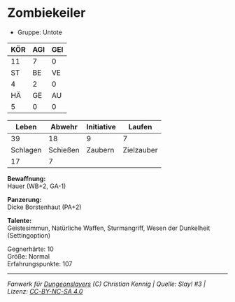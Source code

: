 # Zombiekeiler  
- Gruppe: Untote  

| KÖR | AGI | GEI |  
| --- | --- | --- |  
| 11  | 7   | 0   |
| ST  | BE  | VE  |  
| 4   | 2   | 0   |
| HÄ  | GE  | AU  |  
| 5   | 0   | 0   |


| Leben    | Abwehr   | Initiative | Laufen     |
| -------- | -------- | ---------- | ---------- |
| 39       | 18       | 9          | 7          |
| Schlagen | Schießen | Zaubern    | Zielzauber |
| 17       | 7        |            |            |

**Bewaffnung:**  
Hauer (WB+2, GA-1)

**Panzerung:**  
Dicke Borstenhaut (PA+2)

**Talente:**  
Geistesimmun, Natürliche Waffen, Sturmangriff, Wesen der Dunkelheit (Settingoption)

Gegnerhärte: 10  
Größe: Normal  
Erfahrungspunkte: 107  



___
*Fanwerk für [Dungeonslayers](https://www.dungeonslayers.net/) (C) Christian Kennig | Quelle: Slay! #3 | Lizenz: [CC-BY-NC-SA 4.0](https://creativecommons.org/licenses/by-nc-sa/4.0/deed.de)*